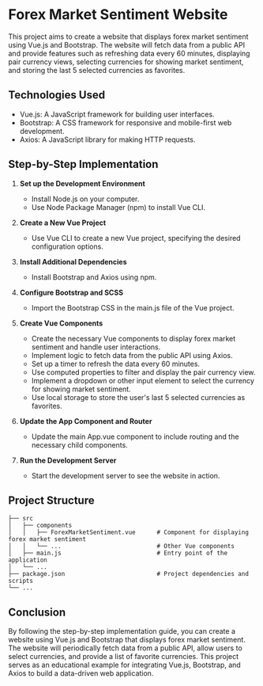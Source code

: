 
# Forex Market Sentiment Website

This project aims to create a website that displays forex market sentiment using Vue.js and Bootstrap. The website will fetch data from a public API and provide features such as refreshing data every 60 minutes, displaying pair currency views, selecting currencies for showing market sentiment, and storing the last 5 selected currencies as favorites.

## Technologies Used

- Vue.js: A JavaScript framework for building user interfaces.
- Bootstrap: A CSS framework for responsive and mobile-first web development.
- Axios: A JavaScript library for making HTTP requests.

## Step-by-Step Implementation

1. **Set up the Development Environment**
   - Install Node.js on your computer.
   - Use Node Package Manager (npm) to install Vue CLI.

2. **Create a New Vue Project**
   - Use Vue CLI to create a new Vue project, specifying the desired configuration options.

3. **Install Additional Dependencies**
   - Install Bootstrap and Axios using npm.

4. **Configure Bootstrap and SCSS**
   - Import the Bootstrap CSS in the main.js file of the Vue project.

5. **Create Vue Components**
   - Create the necessary Vue components to display forex market sentiment and handle user interactions.
   - Implement logic to fetch data from the public API using Axios.
   - Set up a timer to refresh the data every 60 minutes.
   - Use computed properties to filter and display the pair currency view.
   - Implement a dropdown or other input element to select the currency for showing market sentiment.
   - Use local storage to store the user's last 5 selected currencies as favorites.

6. **Update the App Component and Router**
   - Update the main App.vue component to include routing and the necessary child components.

7. **Run the Development Server**
   - Start the development server to see the website in action.

## Project Structure

```
├── src
│   ├── components
│   │   ├── ForexMarketSentiment.vue      # Component for displaying forex market sentiment
│   │   └── ...                           # Other Vue components
│   ├── main.js                           # Entry point of the application
│   └── ...
├── package.json                          # Project dependencies and scripts
└── ...
```

## Conclusion

By following the step-by-step implementation guide, you can create a website using Vue.js and Bootstrap that displays forex market sentiment. The website will periodically fetch data from a public API, allow users to select currencies, and provide a list of favorite currencies. This project serves as an educational example for integrating Vue.js, Bootstrap, and Axios to build a data-driven web application.